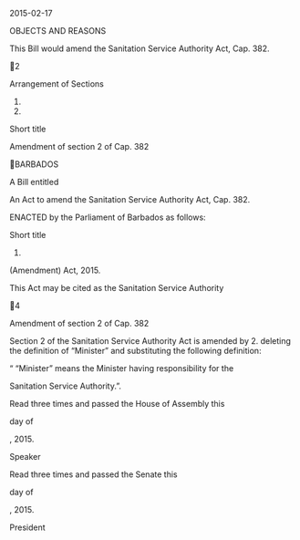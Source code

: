 2015-02-17

OBJECTS AND REASONS

This Bill would amend the Sanitation Service Authority Act, Cap. 382.

2

Arrangement of Sections

1.

2.

Short title

Amendment of section 2 of Cap. 382

BARBADOS

A Bill entitled

An Act to amend the Sanitation Service Authority Act, Cap. 382.

ENACTED by the Parliament of Barbados as follows:

Short title

1.
(Amendment) Act, 2015.

This  Act  may  be  cited  as  the  Sanitation  Service  Authority

4

Amendment of section 2 of Cap. 382

Section  2  of  the  Sanitation  Service  Authority  Act  is  amended  by
2.
deleting the definition of “Minister” and substituting the following definition:

“    “Minister”  means  the  Minister  having  responsibility  for  the

Sanitation Service Authority.”.

Read three times and passed the House of Assembly this

day of

, 2015.

Speaker

Read three times and passed the Senate this

day of

, 2015.

President

